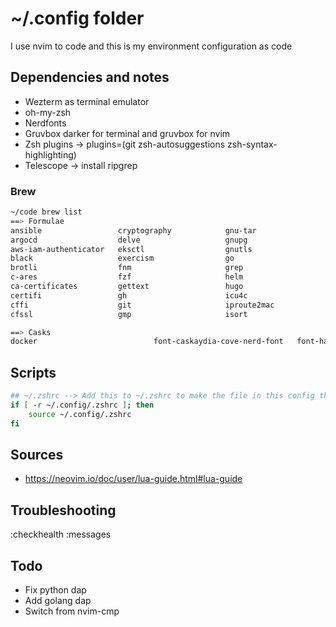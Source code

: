 # ~/.config folder

I use nvim to code and this is my environment configuration as code

## Dependencies and notes

- Wezterm as terminal emulator
- oh-my-zsh
- Nerdfonts
- Gruvbox darker for terminal and gruvbox for nvim
- Zsh plugins -> plugins=(git zsh-autosuggestions zsh-syntax-highlighting)
- Telescope -> install ripgrep

### Brew
```bash
~/code brew list
==> Formulae
ansible                 cryptography            gnu-tar                 jfrog-cli               libksba                 libvterm                nettle                  pinentry                python-markupsafe       sqlite                  turbolift
argocd                  delve                   gnupg                   jq                      liblinear               libyaml                 nmap                    pinentry-mac            python-packaging        starship                unbound
aws-iam-authenticator   eksctl                  gnutls                  k9s                     libnghttp2              lua                     node                    pnpm                    python-pyparsing        stress                  unibilium
black                   exercism                go                      kubernetes-cli          libssh2                 luajit                  npth                    pure                    python-pytz             stylua                  unzip
brotli                  fnm                     grep                    lazygit                 libtasn1                luv                     oniguruma               pycparser               python-setuptools       terraform               utf8proc
c-ares                  fzf                     helm                    libassuan               libtermkey              m4                      openldap                python-certifi          python@3.12             tfenv                   wget
ca-certificates         gettext                 hugo                    libevent                libtool                 mpdecimal               openssl@3               python-cryptography     pyyaml                  ticker                  xz
certifi                 gh                      icu4c                   libgcrypt               libunistring            msgpack                 p11-kit                 python-dateutil         readline                tmux                    yarn
cffi                    git                     iproute2mac             libgpg-error            libusb                  ncurses                 pcre                    python-jinja            ripgrep                 tree                    yq
cfssl                   gmp                     isort                   libidn2                 libuv                   neovim                  pcre2                   python-lxml             six                     tree-sitter             zsh-async

==> Casks
docker                          font-caskaydia-cove-nerd-font   font-hack-nerd-font             font-ubuntu-nerd-font           git-credential-manager          wezterm-nightly
```

## Scripts

```bash
## ~/.zshrc --> Add this to ~/.zshrc to make the file in this config the main configuration
if [ -r ~/.config/.zshrc ]; then
    source ~/.config/.zshrc
fi
```

## Sources

- https://neovim.io/doc/user/lua-guide.html#lua-guide


## Troubleshooting

:checkhealth
:messages

## Todo

- Fix python dap
- Add golang dap
- Switch from nvim-cmp
